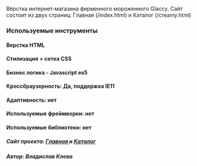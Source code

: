 Вёрстка интернет-магазина фирменного мороженного Glaccy.
Сайт состоит из двух страниц: Главная (/index.html) и Каталог (/creamy.html)

### Используемые инструменты
#### Верстка HTML
#### Стилизация + сетка CSS
#### Бизнес логика - Javascript es5
#### Кроссбраузерность: Да, поддержка IE11
#### Адаптивность: нет
#### Используемые фреймворки: нет
#### Используемые библиотеки: нет

##### Сайт проекта: <a href="https://behustle.github.io/gllacy/">Главная </a> и <a href="https://behustle.github.io/gllacy/creamy.html">Каталог</a>

##### Автор: Владислав Клева
